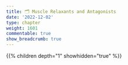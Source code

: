 ```yaml
---
title: 🗂 Muscle Relaxants and Antagonists
date: '2022-12-02'
type: chapter
weight: 1601
commentable: true
show_breadcrumb: true
---
```




{{% children depth="1" showhidden="true" %}}